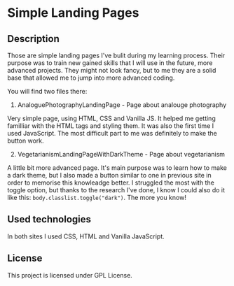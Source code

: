 # Simple Landing Pages

## Description
Those are simple landing pages I've bulit during my learning process. Their purpose was to train new gained skills that I will use in the future, more advanced projects. They might not look fancy, but to me they are a solid base that allowed me to jump into more advanced coding.

You will find two files there: 

1. AnaloguePhotographyLandingPage - Page about analouge photography 

Very simple page, using HTML, CSS and Vanilla JS. It helped me getting familliar with the HTML tags and styling them. It was also the first time I used JavaScript. The most difficult part to me was definitely to make the button work.

2. VegetarianismLandingPageWithDarkTheme - Page about vegetarianism 

A little bit more advanced page. It's main purpose was to learn how to make a dark theme, but I also made a button similar to one in previous site  in order to memorise this knowleadge better. I struggled the most with the toggle option, but thanks to the research I've done, I know I could also do it like this: ```body.classlist.toggle("dark")```. The more you know!

## Used technologies

In both sites I used CSS, HTML and Vanilla JavaScript. 

## License 

This project is licensed under GPL License. 
